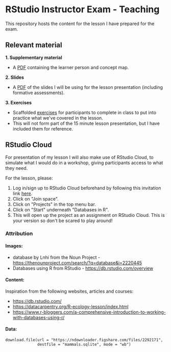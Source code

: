# RStudio Instructor Exam - Teaching

This repository hosts the content for the lesson I have prepared for the exam.

## Relevant material

**1. Supplementary material**
  - A [PDF](rstudio-exam-supp-material.pdf) containing the learner person and concept map.
  
**2. Slides**
- A [PDF](databases-in-r-slides.pdf) of the slides I will be using for the lesson presentation (including formative assessments).

**3. Exercises**
- Scaffolded [exercises](/exercises) for participants to complete in class to put into practice what we've covered in the lesson.
- This will not form part of the 15 minute lesson presentation, but I have included them for reference.

## RStudio Cloud

For presentation of my lesson I will also make use of RStudio Cloud, to simulate what I would do in a workshop, giving participants access to what they need.

For the lesson, please:

1. Log in/sign up to RStudio Cloud beforehand by following this invitation link [here](https://rstudio.cloud/spaces/46273/join?access_code=RV6EgpKyx7xDCNFKiUuESaxV48VvxUioUmoNOwtI).
2. Click on "Join space".
3. Click on "Projects" in the top menu bar.
4. Click on "Start" underneath "Databases in R".
5. This will open up the project as an assignment on RStudio Cloud. This is your version so don't be scared to play around! 


### Attribution

#### Images:
- database by Lnhi from the Noun Project - https://thenounproject.com/search/?q=database&i=2220445
- Databases using R from RStudio - https://db.rstudio.com/overview

#### Content:

Inspiration from the following websites, articles and courses:

- https://db.rstudio.com/
- https://datacarpentry.org/R-ecology-lesson/index.html
- https://www.r-bloggers.com/a-comprehensive-introduction-to-working-with-databases-using-r/

#### Data:

```
download.file(url = "https://ndownloader.figshare.com/files/2292171",
              destfile = "mammals.sqlite", mode = "wb")
```